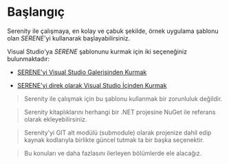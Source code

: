 # Başlangıç

Serenity ile çalışmaya, en kolay ve çabuk şekilde, örnek uygulama şablonu olan *SERENE*'yi kullanarak başlayabilirsiniz.

Visual Studio'ya *SERENE* şablonunu kurmak için iki seçeneğiniz bulunmaktadır:

* [SERENE'yi Visual Studio Galerisinden Kurmak](installing_serene_from_visual_studio_gallery.md)

* [SERENE'yi direk olarak Visual Studio İçinden Kurmak](installing_serene_directly_from_visual_studio.md)

> Serenity ile çalışmak için bu şablonu kullanmak bir zorunluluk değildir. 

> Serenity kitaplıklarını herhangi bir .NET projesine NuGet ile referans olarak ekleyebilirsiniz. 

> Serenity'yi GIT alt modülü (submodule) olarak projenize dahil edip kaynak kodlarıyla birlikte güncel tutmak ta bir başka seçenektir. 

>Bu konuları ve daha fazlasını ilerleyen bölümlerde ele alacağız.
